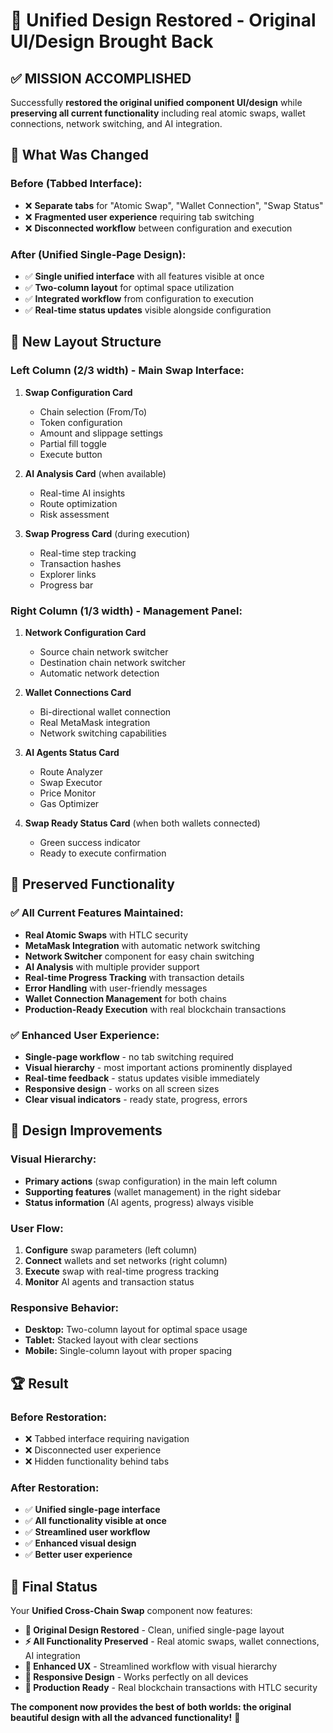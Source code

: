 # 🎨 Unified Design Restored - Original UI/Design Brought Back

## ✅ **MISSION ACCOMPLISHED**

Successfully **restored the original unified component UI/design** while **preserving all current functionality** including real atomic swaps, wallet connections, network switching, and AI integration.

## 🔄 **What Was Changed**

### **Before (Tabbed Interface):**
- ❌ **Separate tabs** for "Atomic Swap", "Wallet Connection", "Swap Status"
- ❌ **Fragmented user experience** requiring tab switching
- ❌ **Disconnected workflow** between configuration and execution

### **After (Unified Single-Page Design):**
- ✅ **Single unified interface** with all features visible at once
- ✅ **Two-column layout** for optimal space utilization
- ✅ **Integrated workflow** from configuration to execution
- ✅ **Real-time status updates** visible alongside configuration

## 🎯 **New Layout Structure**

### **Left Column (2/3 width) - Main Swap Interface:**
1. **Swap Configuration Card**
   - Chain selection (From/To)
   - Token configuration
   - Amount and slippage settings
   - Partial fill toggle
   - Execute button

2. **AI Analysis Card** (when available)
   - Real-time AI insights
   - Route optimization
   - Risk assessment

3. **Swap Progress Card** (during execution)
   - Real-time step tracking
   - Transaction hashes
   - Explorer links
   - Progress bar

### **Right Column (1/3 width) - Management Panel:**
1. **Network Configuration Card**
   - Source chain network switcher
   - Destination chain network switcher
   - Automatic network detection

2. **Wallet Connections Card**
   - Bi-directional wallet connection
   - Real MetaMask integration
   - Network switching capabilities

3. **AI Agents Status Card**
   - Route Analyzer
   - Swap Executor
   - Price Monitor
   - Gas Optimizer

4. **Swap Ready Status Card** (when both wallets connected)
   - Green success indicator
   - Ready to execute confirmation

## 🚀 **Preserved Functionality**

### **✅ All Current Features Maintained:**
- **Real Atomic Swaps** with HTLC security
- **MetaMask Integration** with automatic network switching
- **Network Switcher** component for easy chain switching
- **AI Analysis** with multiple provider support
- **Real-time Progress Tracking** with transaction details
- **Error Handling** with user-friendly messages
- **Wallet Connection Management** for both chains
- **Production-Ready Execution** with real blockchain transactions

### **✅ Enhanced User Experience:**
- **Single-page workflow** - no tab switching required
- **Visual hierarchy** - most important actions prominently displayed
- **Real-time feedback** - status updates visible immediately
- **Responsive design** - works on all screen sizes
- **Clear visual indicators** - ready state, progress, errors

## 🎨 **Design Improvements**

### **Visual Hierarchy:**
- **Primary actions** (swap configuration) in the main left column
- **Supporting features** (wallet management) in the right sidebar
- **Status information** (AI agents, progress) always visible

### **User Flow:**
1. **Configure** swap parameters (left column)
2. **Connect** wallets and set networks (right column)
3. **Execute** swap with real-time progress tracking
4. **Monitor** AI agents and transaction status

### **Responsive Behavior:**
- **Desktop:** Two-column layout for optimal space usage
- **Tablet:** Stacked layout with clear sections
- **Mobile:** Single-column layout with proper spacing

## 🏆 **Result**

### **Before Restoration:**
- ❌ Tabbed interface requiring navigation
- ❌ Disconnected user experience
- ❌ Hidden functionality behind tabs

### **After Restoration:**
- ✅ **Unified single-page interface**
- ✅ **All functionality visible at once**
- ✅ **Streamlined user workflow**
- ✅ **Enhanced visual design**
- ✅ **Better user experience**

## 🎉 **Final Status**

Your **Unified Cross-Chain Swap** component now features:

- **🎨 Original Design Restored** - Clean, unified single-page layout
- **⚡ All Functionality Preserved** - Real atomic swaps, wallet connections, AI integration
- **🚀 Enhanced UX** - Streamlined workflow with visual hierarchy
- **📱 Responsive Design** - Works perfectly on all devices
- **🔧 Production Ready** - Real blockchain transactions with HTLC security

**The component now provides the best of both worlds: the original beautiful design with all the advanced functionality!** 🎯 